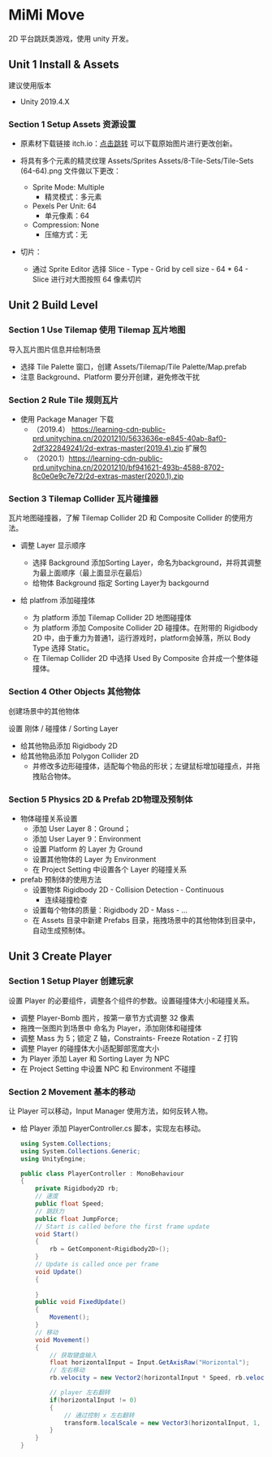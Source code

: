 # MiMi Move

2D 平台跳跃类游戏，使用 unity 开发。



## Unit 1 Install & Assets

建议使用版本

- Unity 2019.4.X



### Section 1 Setup Assets 资源设置

- 原素材下载链接 itch.io：[点击跳转](https://pixelfrog-store.itch.io/pirate-bomb) 可以下载原始图片进行更改创新。

- 将具有多个元素的精灵纹理 Assets/Sprites Assets/8-Tile-Sets/Tile-Sets (64-64).png 文件做以下更改：
  - Sprite Mode: Multiple
    - 精灵模式：多元素
  - Pexels Per Unit: 64
    - 单元像素：64
  - Compression: None
    - 压缩方式：无
- 切片：
  - 通过 Sprite Editor 选择 Slice - Type - Grid by cell size - 64 * 64 - Slice 进行对大图按照 64 像素切片



## Unit 2 Build Level

### Section 1 Use Tilemap 使用 Tilemap 瓦片地图

导入瓦片图片信息并绘制场景

- 选择 Tile Palette 窗口，创建 Assets/Tilemap/Tile Palette/Map.prefab
- 注意 Background、Platform 要分开创建，避免修改干扰



### Section 2 Rule Tile 规则瓦片

- 使用 Package Manager 下载
  - （2019.4） https://learning-cdn-public-prd.unitychina.cn/20201210/5633636e-e845-40ab-8af0-2df322849241/2d-extras-master(2019.4).zip 扩展包
  - （2020.1）https://learning-cdn-public-prd.unitychina.cn/20201210/bf941621-493b-4588-8702-8c0e0e9c7e72/2d-extras-master(2020.1).zip



### Section 3 Tilemap Collider 瓦片碰撞器

瓦片地图碰撞器，了解 Tilemap Collider 2D 和 Composite Collider 的使用方法。

- 调整 Layer 显示顺序
  - 选择 Background 添加Sorting Layer，命名为background，并将其调整为最上面顺序（最上面显示在最后）
  - 给物体 Background 指定 Sorting Layer为 backgournd

- 给 platfrom 添加碰撞体
  - 为 platform 添加 Tilemap Collider 2D 地图碰撞体
  - 为 platform 添加 Composite Collider 2D 碰撞体。在附带的 Rigidbody 2D 中，由于重力为普通1，运行游戏时，platform会掉落，所以 Body Type 选择 Static。
  - 在 Tilemap Collider 2D 中选择 Used By Composite 合并成一个整体碰撞体。

  

### Section 4 Other Objects 其他物体

创建场景中的其他物体

设置 刚体 / 碰撞体 / Sorting Layer

- 给其他物品添加 Rigidbody 2D
- 给其他物品添加 Polygon Collider 2D
  - 并修改多边形碰撞体，适配每个物品的形状；左键鼠标增加碰撞点，并拖拽贴合物体。



### Section 5 Physics 2D & Prefab 2D物理及预制体

- 物体碰撞关系设置 
  - 添加 User Layer 8：Ground；
  - 添加 User Layer 9：Environment
  - 设置 Platform 的 Layer 为 Ground
  - 设置其他物体的 Layer 为 Environment
  - 在 Project Setting 中设置各个 Layer 的碰撞关系
- prefab 预制体的使用方法
  - 设置物体 Rigidbody 2D - Collision Detection - Continuous
    - 连续碰撞检查
  - 设置每个物体的质量：Rigidbody 2D - Mass - ...
  - 在 Assets 目录中新建 Prefabs 目录，拖拽场景中的其他物体到目录中，自动生成预制体。



## Unit 3 Create Player

### Section 1 Setup Player 创建玩家

设置 Player 的必要组件，调整各个组件的参数。设置碰撞体大小和碰撞关系。

- 调整 Player-Bomb 图片，按第一章节方式调整 32 像素
- 拖拽一张图片到场景中 命名为 Player，添加刚体和碰撞体
- 调整 Mass 为 5；锁定 Z 轴，Constraints- Freeze Rotation - Z 打钩
- 调整 Player 的碰撞体大小适配脚部宽度大小
- 为 Player 添加 Layer 和 Sorting Layer 为 NPC
- 在 Project Setting 中设置 NPC 和 Environment 不碰撞



### Section 2 Movement 基本的移动

让 Player 可以移动，Input Manager 使用方法，如何反转人物。

- 给 Player 添加 PlayerController.cs 脚本，实现左右移动。

  ``` csharp
  using System.Collections;
  using System.Collections.Generic;
  using UnityEngine;
  
  public class PlayerController : MonoBehaviour
  {
      private Rigidbody2D rb;
      // 速度
      public float Speed;
      // 跳跃力
      public float JumpForce;
      // Start is called before the first frame update
      void Start()
      {
          rb = GetComponent<Rigidbody2D>();
      }
      // Update is called once per frame
      void Update()
      {
          
      }
      public void FixedUpdate()
      {
          Movement();
      }
      // 移动
      void Movement()
      {
          // 获取键盘输入
          float horizontalInput = Input.GetAxisRaw("Horizontal");
          // 左右移动
          rb.velocity = new Vector2(horizontalInput * Speed, rb.velocity.y);
  
          // player 左右翻转
          if(horizontalInput != 0)
          {
              // 通过控制 x 左右翻转
              transform.localScale = new Vector3(horizontalInput, 1, 1);
          }
      }
  }
  ```

  





















